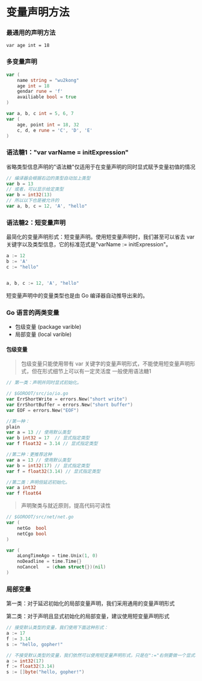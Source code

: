 # 变量声明方法

### 最通用的声明方法

~~~
var age int = 18
~~~

### 多变量声明

~~~go
var (
    name string = "wu2kong"
    age int = 18
    gendar rune = 'f'
    availiable bool = true
)

var a, b, c int = 5, 6, 7
var (
    age, point int = 18, 32
    c, d, e rune = 'C', 'D', 'E'
)
~~~

### 语法糖1："var varName = initExpression"

省略类型信息声明的"语法糖"仅适用于在变量声明的同时显式赋予变量初值的情况

~~~go
// 编译器会根据右边的类型自动加上类型
var b = 13
// 或者，可以显示给定类型
var b = int32(13)
// 所以以下也是被允许的
var a, b, c = 12, 'A', "hello"
~~~

### 语法糖2：短变量声明

最简化的变量声明形式：短变量声明。使用短变量声明时，我们甚至可以省去 var 关键字以及类型信息，它的标准范式是"varName := initExpression"。

~~~go
a := 12
b := 'A'
c := "hello"


a, b, c := 12, 'A', "hello"
~~~

短变量声明中的变量类型也是由 Go 编译器自动推导出来的。

### Go 语言的两类变量

* 包级变量 (package varible)
* 局部变量 (local varible)

#### 包级变量

> 包级变量只能使用带有 var 关键字的变量声明形式，不能使用短变量声明形式，但在形式细节上可以有一定灵活度
一般使用语法糖1

~~~go
// 第一类：声明并同时显式初始化。

// $GOROOT/src/io/io.go
var ErrShortWrite = errors.New("short write")
var ErrShortBuffer = errors.New("short buffer")
var EOF = errors.New("EOF")

//第一种：
plain
var a = 13 // 使用默认类型
var b int32 = 17  // 显式指定类型
var f float32 = 3.14 // 显式指定类型

//第二种：更推荐这种
var a = 13 // 使用默认类型
var b = int32(17) // 显式指定类型
var f = float32(3.14) // 显式指定类型

//第二类：声明但延迟初始化。
var a int32
var f float64
~~~

> 声明聚类与就近原则，提高代码可读性

~~~go
// $GOROOT/src/net/net.go
var (
    netGo  bool 
    netCgo bool 
)

var (
    aLongTimeAgo = time.Unix(1, 0)
    noDeadline = time.Time{}
    noCancel   = (chan struct{})(nil)
)
~~~

### 局部变量

第一类：对于延迟初始化的局部变量声明，我们采用通用的变量声明形式

第二类：对于声明且显式初始化的局部变量，建议使用短变量声明形式

~~~go
// 接受默认类型的变量，我们使用下面这种形式：
a := 17
f := 3.14
s := "hello, gopher!"

// 不接受默认类型的变量，我们依然可以使用短变量声明形式，只是在":="右侧要做一个显式转型，以保持声明的一致性：
a := int32(17)
f := float32(3.14)
s := []byte("hello, gopher!")
~~~
